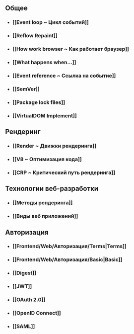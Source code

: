 ## Общее
- ### [[Event loop ~ Цикл событий]]
- ### [[Reflow Repaint]]
- ### [[How work browser ~ Как работает браузер]]
- ### [[What happens when...]]
- ### [[Event reference ~ Ссылка на событие]]
- ### [[SemVer]]
- ### [[Package lock files]]
- ### [[VirtualDOM Implement]]
## Рендеринг
- ### [[Render ~ Движки рендеринга]]
- ### [[V8 ~ Оптимизация кода]]
- ### [[CRP ~ Критический путь рендеринга]]
## Технологии веб-разработки
- ### [[Методы рендеринга]]
- ### [[Виды веб приложений]]
## Авторизация
- ### [[Frontend/Web/Авторизация/Terms|Terms]]
- ### [[Frontend/Web/Авторизация/Basic|Basic]]
- ### [[Digest]]
- ### [[JWT]]
- ### [[OAuth 2.0]]
- ### [[OpenID Connect]]
- ### [[SAML]]